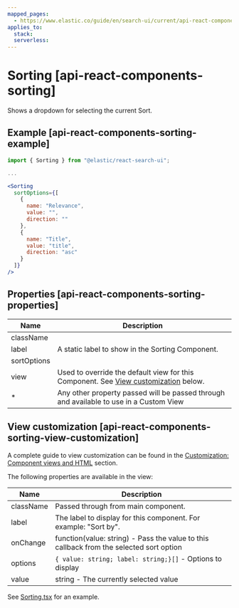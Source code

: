```yaml
---
mapped_pages:
  - https://www.elastic.co/guide/en/search-ui/current/api-react-components-sorting.html
applies_to:
  stack:
  serverless:
---
```


# Sorting [api-react-components-sorting]

Shows a dropdown for selecting the current Sort.

## Example [api-react-components-sorting-example]

```jsx
import { Sorting } from "@elastic/react-search-ui";

...

<Sorting
  sortOptions={[
    {
      name: "Relevance",
      value: "",
      direction: ""
    },
    {
      name: "Title",
      value: "title",
      direction: "asc"
    }
  ]}
/>
```

## Properties [api-react-components-sorting-properties]

| Name        | Description                                                                                                                             |
| ----------- | --------------------------------------------------------------------------------------------------------------------------------------- |
| className   |                                                                                                                                         |
| label       | A static label to show in the Sorting Component.                                                                                        |
| sortOptions |                                                                                                                                         |
| view        | Used to override the default view for this Component. See [View customization](#api-react-components-sorting-view-customization) below. |
| \*          | Any other property passed will be passed through and available to use in a Custom View                                                  |

## View customization [api-react-components-sorting-view-customization]

A complete guide to view customization can be found in the [Customization: Component views and HTML](/reference/basic-usage.md#guides-customizing-styles-and-html-customizing-html) section.

The following properties are available in the view:

| Name      | Description                                                                             |
| --------- | --------------------------------------------------------------------------------------- |
| className | Passed through from main component.                                                     |
| label     | The label to display for this component. For example: "Sort by".                        |
| onChange  | function(value: string) - Pass the value to this callback from the selected sort option |
| options   | `{ value: string; label: string;}[]` - Options to display                               |
| value     | string - The currently selected value                                                   |

See [Sorting.tsx](https://github.com/elastic/search-ui/blob/main/packages/react-search-ui-views/src/Sorting.tsx) for an example.

